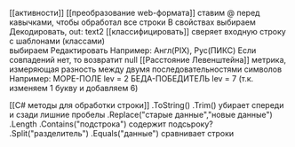 [[активности]]
	[[преобразование web-формата]] ставим @ перед кавычками, чтобы обработал все строки
			В свойствах выбираем Декодировать, out: text2
	[[классифицировать]] сверяет входную строку с шаблонами (классами)  
			выбираем Редактировать
			Например: Англ(PIX), Рус(ПИКС)
			Если совпадений нет, то возвратит null
	[[Расстояние Левенштейна]]
			метрика, измеряющая разность между двумя последовательностями символов
			Например:
			МОРЕ-ПОЛЕ lev = 2
			БЕДА-ПОБЕДИТЕЛЬ lev = 7 (т.к. изменяем 1 букву и добавляем 6)
	
[[C# методы для обработки строки]]
.ToString()
.Trim()  убирает спереди и сзади лишние пробелы
.Replace("старые данные","новые данные")
.Length
.Contains("подстрока") содержит подсьроку?
.Split("разделитель")
.Equals("данные") сравнивает строки 